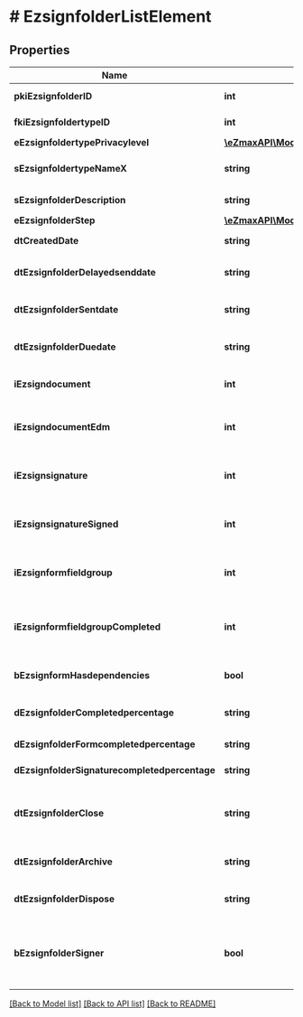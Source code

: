 # # EzsignfolderListElement

## Properties

Name | Type | Description | Notes
------------ | ------------- | ------------- | -------------
**pkiEzsignfolderID** | **int** | The unique ID of the Ezsignfolder |
**fkiEzsignfoldertypeID** | **int** | The unique ID of the Ezsignfoldertype. |
**eEzsignfoldertypePrivacylevel** | [**\eZmaxAPI\Model\FieldEEzsignfoldertypePrivacylevel**](FieldEEzsignfoldertypePrivacylevel.md) |  |
**sEzsignfoldertypeNameX** | **string** | The name of the Ezsignfoldertype in the language of the requester |
**sEzsignfolderDescription** | **string** | The description of the Ezsignfolder |
**eEzsignfolderStep** | [**\eZmaxAPI\Model\FieldEEzsignfolderStep**](FieldEEzsignfolderStep.md) |  |
**dtCreatedDate** | **string** | The date and time at which the object was created |
**dtEzsignfolderDelayedsenddate** | **string** | The date and time at which the Ezsignfolder will be sent in the future. | [optional]
**dtEzsignfolderSentdate** | **string** | The date and time at which the Ezsignfolder was sent the last time. | [optional]
**dtEzsignfolderDuedate** | **string** | The maximum date and time at which the Ezsignfolder can be signed. | [optional]
**iEzsigndocument** | **int** | The total number of Ezsigndocument in the folder |
**iEzsigndocumentEdm** | **int** | The total number of Ezsigndocument in the folder that were saved in the edm system |
**iEzsignsignature** | **int** | The total number of signature blocks in all Ezsigndocuments in the folder |
**iEzsignsignatureSigned** | **int** | The total number of already signed signature blocks in all Ezsigndocuments in the folder |
**iEzsignformfieldgroup** | **int** | The total number of Ezsignformfieldgroup in all Ezsigndocuments in the folder |
**iEzsignformfieldgroupCompleted** | **int** | The total number of completed Ezsignformfieldgroup in all Ezsigndocuments in the folder |
**bEzsignformHasdependencies** | **bool** | Whether the Ezsignform/Ezsignsignatures has dependencies or not | [optional]
**dEzsignfolderCompletedpercentage** | **string** | Percentage of Ezsignform/Ezsignsignatures has completed |
**dEzsignfolderFormcompletedpercentage** | **string** | Percentage of Ezsignform has completed |
**dEzsignfolderSignaturecompletedpercentage** | **string** | Percentage of Ezsignsignatures has signed |
**dtEzsignfolderClose** | **string** | The date and time at which the Ezsignfolder was closed. Either by applying the last signature or by completing it prematurely. | [optional]
**dtEzsignfolderArchive** | **string** | The date and time at which the Ezsignfolder was archived. | [optional]
**dtEzsignfolderDispose** | **string** | The date and time at which the Ezsignfolder was disposed. | [optional]
**bEzsignfolderSigner** | **bool** | Whether the Ezsignfolder has an Ezsignsignatures that need to be signed or an Ezsignformfieldgroups that need to be filled by the current user | [optional]

[[Back to Model list]](../../README.md#models) [[Back to API list]](../../README.md#endpoints) [[Back to README]](../../README.md)

